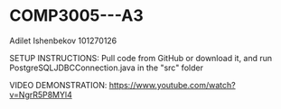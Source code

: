 # COMP3005---A3

Adilet Ishenbekov
101270126

SETUP INSTRUCTIONS:
Pull code from GitHub or download it, and run PostgreSQLJDBCConnection.java in the "src" folder

VIDEO DEMONSTRATION:
https://www.youtube.com/watch?v=NgrR5P8MYl4

